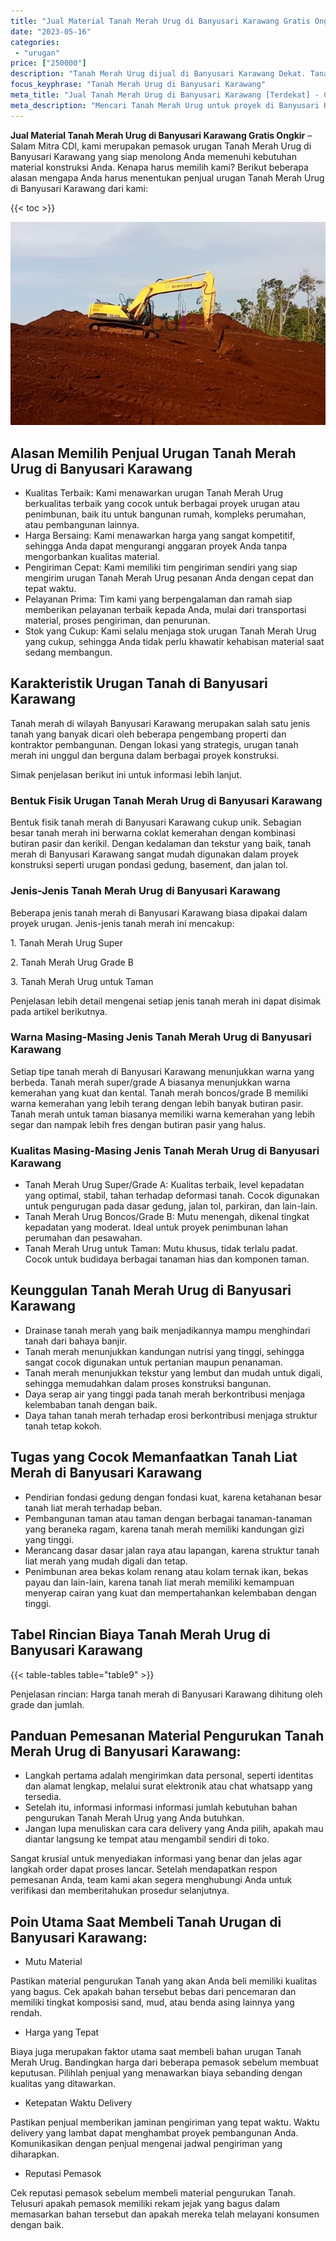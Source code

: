 ```yaml
---
title: "Jual Material Tanah Merah Urug di Banyusari Karawang Gratis Ongkir"
date: "2023-05-16"
categories:
 - "urugan"
price: ["250000"]
description: "Tanah Merah Urug dijual di Banyusari Karawang Dekat. Tanah Merah Urug ini sering digunakan dalam proyek konstruksi sebagai bahan urugan yang berkualitas dan tepat guna. Kontak kami untuk mendapatkan informasi lebih lanjut."
focus_keyphrase: "Tanah Merah Urug di Banyusari Karawang"
meta_title: "Jual Tanah Merah Urug di Banyusari Karawang [Terdekat] - CDI"
meta_description: "Mencari Tanah Merah Urug untuk proyek di Banyusari Karawang? Kami memiliki Tanah Merah Urug berkualitas untuk urugan lahan. Segera dapatkan penawaran terbaik."
---
```


**Jual Material Tanah Merah Urug di Banyusari Karawang Gratis Ongkir** – Salam Mitra CDI, kami merupakan pemasok urugan Tanah Merah Urug di Banyusari Karawang yang siap menolong Anda memenuhi kebutuhan material konstruksi Anda. Kenapa harus memilih kami? Berikut beberapa alasan mengapa Anda harus menentukan penjual urugan Tanah Merah Urug di Banyusari Karawang dari kami:

{{< toc >}}

![Jual Material Tanah Merah Urug di Banyusari Karawang Gratis Ongkir](/images/tanah/tanah-urug-27.jpg)

## Alasan Memilih Penjual Urugan Tanah Merah Urug di Banyusari Karawang

*   Kualitas Terbaik: Kami menawarkan urugan Tanah Merah Urug berkualitas terbaik yang cocok untuk berbagai proyek urugan atau penimbunan, baik itu untuk bangunan rumah, kompleks perumahan, atau pembangunan lainnya.
*   Harga Bersaing: Kami menawarkan harga yang sangat kompetitif, sehingga Anda dapat mengurangi anggaran proyek Anda tanpa mengorbankan kualitas material.
*   Pengiriman Cepat: Kami memiliki tim pengiriman sendiri yang siap mengirim urugan Tanah Merah Urug pesanan Anda dengan cepat dan tepat waktu.
*   Pelayanan Prima: Tim kami yang berpengalaman dan ramah siap memberikan pelayanan terbaik kepada Anda, mulai dari transportasi material, proses pengiriman, dan penurunan.
*   Stok yang Cukup: Kami selalu menjaga stok urugan Tanah Merah Urug yang cukup, sehingga Anda tidak perlu khawatir kehabisan material saat sedang membangun. 

## Karakteristik Urugan Tanah di Banyusari Karawang

Tanah merah di wilayah Banyusari Karawang merupakan salah satu jenis tanah yang banyak dicari oleh beberapa pengembang properti dan kontraktor pembangunan. Dengan lokasi yang strategis, urugan tanah merah ini unggul dan berguna dalam berbagai proyek konstruksi.

Simak penjelasan berikut ini untuk informasi lebih lanjut.

### Bentuk Fisik Urugan Tanah Merah Urug di Banyusari Karawang

Bentuk fisik tanah merah di Banyusari Karawang cukup unik. Sebagian besar tanah merah ini berwarna coklat kemerahan dengan kombinasi butiran pasir dan kerikil. Dengan kedalaman dan tekstur yang baik, tanah merah di Banyusari Karawang sangat mudah digunakan dalam proyek konstruksi seperti urugan pondasi gedung, basement, dan jalan tol.

### Jenis-Jenis Tanah Merah Urug di Banyusari Karawang

Beberapa jenis tanah merah di Banyusari Karawang biasa dipakai dalam proyek urugan. Jenis-jenis tanah merah ini mencakup:

1\.  Tanah Merah Urug Super

2\.  Tanah Merah Urug Grade B

3\.  Tanah Merah Urug untuk Taman

Penjelasan lebih detail mengenai setiap jenis tanah merah ini dapat disimak pada artikel berikutnya. 

### Warna Masing-Masing Jenis Tanah Merah Urug di Banyusari Karawang

Setiap tipe tanah merah di Banyusari Karawang menunjukkan warna yang berbeda. Tanah merah super/grade A biasanya menunjukkan warna kemerahan yang kuat dan kental. Tanah merah boncos/grade B memiliki warna kemerahan yang lebih terang dengan lebih banyak butiran pasir. Tanah merah untuk taman biasanya memiliki warna kemerahan yang lebih segar dan nampak lebih fres dengan butiran pasir yang halus.

### Kualitas Masing-Masing Jenis Tanah Merah Urug di Banyusari Karawang

*   Tanah Merah Urug Super/Grade A: Kualitas terbaik, level kepadatan yang optimal, stabil, tahan terhadap deformasi tanah. Cocok digunakan untuk pengurugan pada dasar gedung, jalan tol, parkiran, dan lain-lain.
*   Tanah Merah Urug Boncos/Grade B: Mutu menengah, dikenal tingkat kepadatan yang moderat. Ideal untuk proyek penimbunan lahan perumahan dan pesawahan.
*   Tanah Merah Urug untuk Taman: Mutu khusus, tidak terlalu padat. Cocok untuk budidaya berbagai tanaman hias dan komponen taman. 

## Keunggulan Tanah Merah Urug di Banyusari Karawang

*   Drainase tanah merah yang baik menjadikannya mampu menghindari tanah dari bahaya banjir.
*   Tanah merah menunjukkan kandungan nutrisi yang tinggi, sehingga sangat cocok digunakan untuk pertanian maupun penanaman.
*   Tanah merah menunjukkan tekstur yang lembut dan mudah untuk digali, sehingga memudahkan dalam proses konstruksi bangunan.
*   Daya serap air yang tinggi pada tanah merah berkontribusi menjaga kelembaban tanah dengan baik.
*   Daya tahan tanah merah terhadap erosi berkontribusi menjaga struktur tanah tetap kokoh.

## Tugas yang Cocok Memanfaatkan Tanah Liat Merah di Banyusari Karawang

*   Pendirian fondasi gedung dengan fondasi kuat, karena ketahanan besar tanah liat merah terhadap beban.
*   Pembangunan taman atau taman dengan berbagai tanaman-tanaman yang beraneka ragam, karena tanah merah memiliki kandungan gizi yang tinggi.
*   Merancang dasar dasar jalan raya atau lapangan, karena struktur tanah liat merah yang mudah digali dan tetap.
*   Penimbunan area bekas kolam renang atau kolam ternak ikan, bekas payau dan lain-lain, karena tanah liat merah memiliki kemampuan menyerap cairan yang kuat dan mempertahankan kelembaban dengan tinggi.

## Tabel Rincian Biaya Tanah Merah Urug di Banyusari Karawang

{{< table-tables table="table9" >}}

Penjelasan rincian: Harga tanah merah di Banyusari Karawang dihitung oleh grade dan jumlah.

## Panduan Pemesanan Material Pengurukan Tanah Merah Urug di Banyusari Karawang:

*   Langkah pertama adalah mengirimkan data personal, seperti identitas dan alamat lengkap, melalui surat elektronik atau chat whatsapp yang tersedia.
*   Setelah itu, informasi informasi informasi jumlah kebutuhan bahan pengurukan Tanah Merah Urug yang Anda butuhkan.
*   Jangan lupa menuliskan cara cara delivery yang Anda pilih, apakah mau diantar langsung ke tempat atau mengambil sendiri di toko.

Sangat krusial untuk menyediakan informasi yang benar dan jelas agar langkah order dapat proses lancar. Setelah mendapatkan respon pemesanan Anda, team kami akan segera menghubungi Anda untuk verifikasi dan memberitahukan prosedur selanjutnya.

## Poin Utama Saat Membeli Tanah Urugan di Banyusari Karawang:

*   Mutu Material

Pastikan material pengurukan Tanah yang akan Anda beli memiliki kualitas yang bagus. Cek apakah bahan tersebut bebas dari pencemaran dan memiliki tingkat komposisi sand, mud, atau benda asing lainnya yang rendah.
*   Harga yang Tepat

Biaya juga merupakan faktor utama saat membeli bahan urugan Tanah Merah Urug. Bandingkan harga dari beberapa pemasok sebelum membuat keputusan. Pilihlah penjual yang menawarkan biaya sebanding dengan kualitas yang ditawarkan.
*   Ketepatan Waktu Delivery

Pastikan penjual memberikan jaminan pengiriman yang tepat waktu. Waktu delivery yang lambat dapat menghambat proyek pembangunan Anda. Komunikasikan dengan penjual mengenai jadwal pengiriman yang diharapkan.
*   Reputasi Pemasok

Cek reputasi pemasok sebelum membeli material pengurukan Tanah. Telusuri apakah pemasok memiliki rekam jejak yang bagus dalam memasarkan bahan tersebut dan apakah mereka telah melayani konsumen dengan baik.